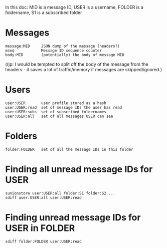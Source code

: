 In this doc: MID is a message ID, USER is a username, FOLDER is a foldername, S1 is a subscribed folder

# Messages

    message:MID     JSON dump of the message (headers?)
    mseq            Message ID sequence counter
    body:MID        (potentially) the body of message MID

(rjp: I would be tempted to split off the body of the message from the
headers - it saves a lot of traffic/memory if messages are skipped/ignored.)

# Users

    user:USER       user profile stored as a hash
    user:USER:read  set of message IDs the user has read
    user:USER:subs  set of subscribed foldernames
    user:USER:all   set of all messages USER can see

# Folders

    folder:FOLDER   set of all the message IDs in this folder

# Finding all unread message IDs for USER

    sunionstore user:USER:all folder:S1 folder:S2 ...
    sdiff user:USER:all user:USER:read

# Finding unread message IDs for USER in FOLDER
 
    sdiff folder:FOLDER user:USER:read

